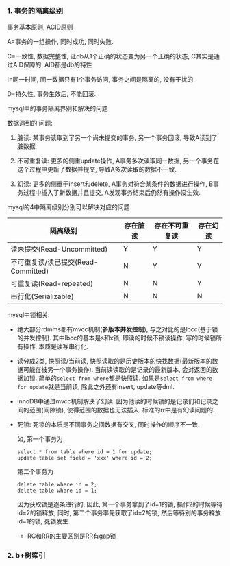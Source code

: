 

### 1. 事务的隔离级别

事务基本原则, ACID原则

A=事务的一组操作, 同时成功, 同时失败.

C=一致性, 数据完整性, 让db从1个正确的状态变为另一个正确的状态, C其实是通过AID保障的. AID都是db的特性

I=同一时间, 同一数据只有1个事务访问, 事务之间是隔离的, 没有干扰的.

D=持久性, 事务生效后, 不能回滚.



mysql中的事务隔离界别和解决的问题

数据遇到的 问题:

1. 脏读: 某事务读取到了另一个尚未提交的事务, 另一个事务回滚, 导致A读到了脏数据.

2. 不可重复读: 更多的侧重update操作, A事务多次读取同一数据, 另一个事务在这个过程中更新了数据并提交, 导致A多次读取的数据不一致.

3. 幻读: 更多的侧重于insert和delete, A事务对符合某条件的数据进行操作, B事务过程中插入了新数据并且提交, A发现事务结束后仍然有操作没生效. 

   

mysql的4中隔离级别分别可以解决对应的问题

| 隔离级别                            | 存在脏读 | 存在不可重复读 | 存在幻读 |
| ----------------------------------- | -------- | -------------- | -------- |
| 读未提交(Read-Uncommitted)          | Y        | Y              | Y        |
| 不可重复读/读已提交(Read-Committed) | N        | Y              | Y        |
| 可重复读(Read-repeated)             | N        | N              | Y        |
| 串行化(Serializable)                | N        | N              | N        |

mysql中锁相关:

* 绝大部分rdmms都有mvcc机制(**多版本并发控制**), 与之对比的是lbcc(基于锁的并发控制). 其中lbcc的基本是s和x锁, 即读的时候不锁读操作, 写的时候锁所有操作, 本质是读写串行化.

* 读分成2类, 快照读/当前读, 快照读取的是历史版本的快找数据(最新版本的数据可能在被另一个事务操作). 当前读读取的是记录的最新版本, 会对返回的数据加锁. 简单的`select from where`都是快照读. 如果是`select from where for update`就是当前读, 除此之外还有insert, update等dml.

* innoDB中通过mvcc机制解决了幻读. 因为他读的时候锁的是记录们和记录之间的范围(间隙锁), 使得范围的数据也无法插入. 标准的rr中是有幻读问题的.

* 死锁: 死锁的本质是不同事务之间数据有交叉, 同时操作的顺序不一致.

  如, 第一个事务为

  ```mysql
  select * from table where id = 1 for update;
  update table set field = 'xxx' where id = 2;
  ```

  第二个事务为

  ```mysql
  delete table where id = 2;
  delete table where id = 1;
  ```

  因为获取锁是逐条进行的, 因此, 第一个事务拿到了id=1的锁, 操作2的时候等待id=2的锁释放; 同时, 第二个事务率先获取了id=2的锁, 然后等待别的事务释放id=1的锁, 死锁发生.

  * RC和RR的主要区别是RR有gap锁



### 2. b+树索引

